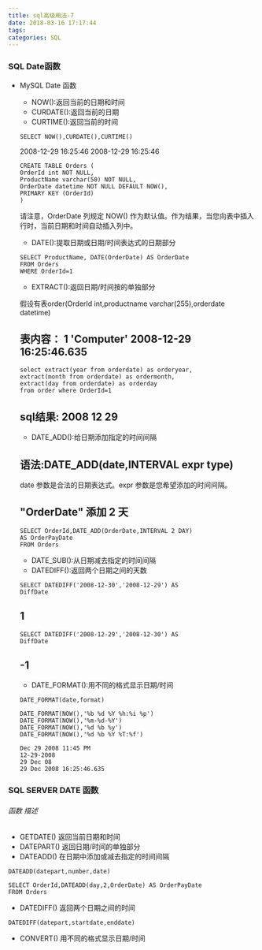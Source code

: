 ```yaml
---
title: sql高级用法-7
date: 2018-03-16 17:17:44
tags:
categories: SQL
---
```

### SQL Date函数

- MySQL Date 函数

  - NOW():返回当前的日期和时间
  - CURDATE():返回当前的日期
  - CURTIME():返回当前的时间
   ``` 
   SELECT NOW(),CURDATE(),CURTIME()
   ```
    2008-12-29 16:25:46	2008-12-29	16:25:46
   
   ```
   CREATE TABLE Orders (
   OrderId int NOT NULL,
   ProductName varchar(50) NOT NULL,
   OrderDate datetime NOT NULL DEFAULT NOW(),
   PRIMARY KEY (OrderId)
   )
   ```
    请注意，OrderDate 列规定 NOW() 作为默认值。作为结果，当您向表中插入行时，当前日期和时间自动插入列中。
  - DATE():提取日期或日期/时间表达式的日期部分
  
  ```
  SELECT ProductName, DATE(OrderDate) AS OrderDate
  FROM Orders
  WHERE OrderId=1
  ```
  - EXTRACT():返回日期/时间按的单独部分
  
   假设有表order(OrderId int,productname varchar(255),orderdate datetime)
   ## 表内容： 1	'Computer'	2008-12-29 16:25:46.635
  
  ```
  select extract(year from orderdate) as orderyear,
  extract(month from orderdate) as ordermonth,
  extract(day from orderdate) as orderday
  from order where OrderId=1
  ```
  ## sql结果: 2008	12	29
  
  - DATE_ADD():给日期添加指定的时间间隔
  
   ## 语法:DATE_ADD(date,INTERVAL expr type)
   date 参数是合法的日期表达式。expr 参数是您希望添加的时间间隔。
   ## "OrderDate" 添加 2 天
   ```
   SELECT OrderId,DATE_ADD(OrderDate,INTERVAL 2 DAY)
   AS OrderPayDate
   FROM Orders
   ```
  - DATE_SUB():从日期减去指定的时间间隔
  - DATEDIFF():返回两个日期之间的天数
  
  ```
  SELECT DATEDIFF('2008-12-30','2008-12-29') AS
  DiffDate
  ```
  
  ## 1
  
  ```
  SELECT DATEDIFF('2008-12-29','2008-12-30') AS
  DiffDate
  ```
  
  ## -1
  - DATE_FORMAT():用不同的格式显示日期/时间
  
  ```
  DATE_FORMAT(date,format)
  ```
  
  ```
  DATE_FORMAT(NOW(),'%b %d %Y %h:%i %p')
  DATE_FORMAT(NOW(),'%m-%d-%Y')
  DATE_FORMAT(NOW(),'%d %b %y')
  DATE_FORMAT(NOW(),'%d %b %Y %T:%f')
  ```
  
  ```
  Dec 29 2008 11:45 PM
  12-29-2008
  29 Dec 08
  29 Dec 2008 16:25:46.635
  ```
  
### SQL SERVER DATE 函数


######  函数	描述

- GETDATE()	返回当前日期和时间
- DATEPART()	返回日期/时间的单独部分
- DATEADD()	在日期中添加或减去指定的时间间隔

```
DATEADD(datepart,number,date)
```

```
SELECT OrderId,DATEADD(day,2,OrderDate) AS OrderPayDate
FROM Orders
```
- DATEDIFF()	返回两个日期之间的时间

```
DATEDIFF(datepart,startdate,enddate)
```

- CONVERT()	用不同的格式显示日期/时间